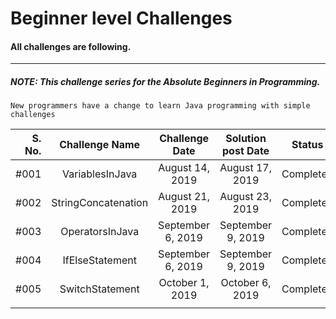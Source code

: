 # Beginner level Challenges 

#### All challenges are following.

-------------------------------------------------

##### NOTE: _This challenge series for the Absolute Beginners in Programming._

    New programmers have a change to learn Java programming with simple challenges 

| S. No.    | Challenge Name      |   Challenge Date    | Solution post Date                 |   Status   |
| ---:      |        :---:        |        :---:        |        :---:                       |    :---:   |
|   #001    |  VariablesInJava    |   August 14, 2019   |  August 17, 2019                   | Completed  |
|   #002    |  StringConcatenation|   August 21, 2019   |  August 23, 2019                   | Completed  |
|   #003    |  OperatorsInJava    |  September 6, 2019  |  September 9, 2019                 | Completed  |
|   #004    |  IfElseStatement    |  September 6, 2019  |  September 9, 2019                 | Completed  |
|   #005    |  SwitchStatement    |  October 1, 2019    |  October 6, 2019                   | Completed  |
|           |                     |                     |                                    |            |